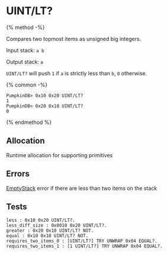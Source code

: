 # UINT/LT?

{% method -%}

Compares two topmost items as unsigned big integers.

Input stack: `a b`

Output stack: `a`

`UINT/LT?` will push `1` if `a` is strictly less than `b`, `0` otherwise.

{% common -%}

```
PumpkinDB> 0x10 0x20 UINT/LT?
1
PumpkinDB> 0x20 0x10 UINT/LT?
0
```

{% endmethod %}

## Allocation

Runtime allocation for supporting primitives

## Errors

[EmptyStack](./errors/EmptyStack.md) error if there are less than two items on the stack

## Tests

```test
less : 0x10 0x20 UINT/LT?.
less_diff_size : 0x0010 0x20 UINT/LT?.
greater : 0x20 0x10 UINT/LT? NOT.
equal : 0x10 0x10 UINT/LT? NOT.
requires_two_items_0 : [UINT/LT?] TRY UNWRAP 0x04 EQUAL?.
requires_two_items_1 : [1 UINT/LT?] TRY UNWRAP 0x04 EQUAL?.
```
